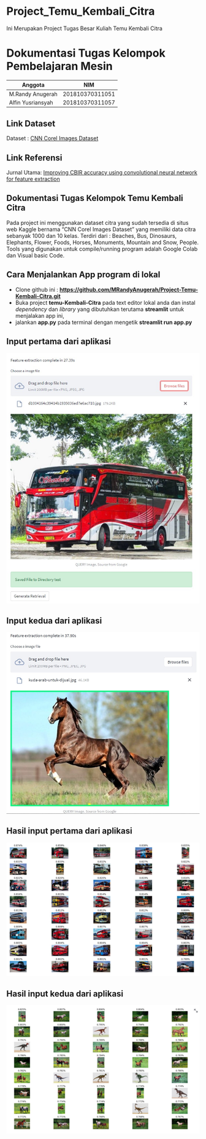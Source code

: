 # Project_Temu_Kembali_Citra
Ini Merupakan Project Tugas Besar Kuliah Temu Kembali Citra

#  Dokumentasi Tugas Kelompok Pembelajaran Mesin

|Anggota|NIM  |
|--|--|
| M.Randy Anugerah| 201810370311051  |
| Alfin Yusriansyah| 201810370311057 |

## Link Dataset
Dataset : [CNN Corel Images Dataset](https://www.kaggle.com/elkamel/cnn-corel-images/data)

## Link Referensi
Jurnal Utama: [Improving CBIR accuracy using convolutional neural network for feature extraction](https://ieeexplore.ieee.org/abstract/document/8281730)

## Dokumentasi Tugas Kelompok Temu Kembali Citra
Pada project ini menggunakan dataset citra yang sudah tersedia di situs web Kaggle bernama “CNN Corel Images Dataset” yang memiliki data citra sebanyak 1000 dan 10 kelas.
Terdiri dari : Beaches, Bus, Dinosaurs, Elephants, Flower, Foods, Horses, Monuments, Mountain and Snow, People.
Tools yang digunakan untuk compile/running program adalah Google Colab dan Visual basic Code.

## Cara Menjalankan App program di lokal
- Clone github ini : **https://github.com/MRandyAnugerah/Project-Temu-Kembali-Citra.git**
- Buka project **temu-Kembali-Citra** pada text editor lokal anda dan instal *dependency* dan *library* yang dibutuhkan terutama **streamlit** untuk menjalakan app ini,
- jalankan **app.py** pada terminal dengan mengetik **streamlit run app.py**

## Input pertama dari aplikasi
![image](input.jpg)

## Input kedua dari aplikasi
![image](input1.jpg)

## Hasil input pertama dari aplikasi
![image](hasil.jpg)

## Hasil input kedua dari aplikasi
![image](hasil1.jpg)

